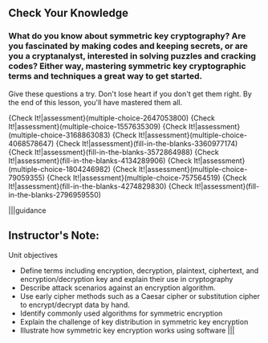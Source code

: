 ##       Check Your Knowledge

### What do you know about symmetric key cryptography?  Are you fascinated by making codes and keeping secrets, or are you a cryptanalyst, interested in solving puzzles and cracking codes? Either way, mastering symmetric key cryptographic terms and techniques a great way to get started.

Give these questions a try. Don't lose heart if you don't get them right. By the end of this lesson, you'll have mastered them all.

{Check It!|assessment}(multiple-choice-2647053800)
{Check It!|assessment}(multiple-choice-1557635309)
{Check It!|assessment}(multiple-choice-3168863083)
{Check It!|assessment}(multiple-choice-4068578647)
{Check It!|assessment}(fill-in-the-blanks-3360977174)
{Check It!|assessment}(fill-in-the-blanks-3572864988)
{Check It!|assessment}(fill-in-the-blanks-4134289906)
{Check It!|assessment}(multiple-choice-1804246982)
{Check It!|assessment}(multiple-choice-79059355)
{Check It!|assessment}(multiple-choice-757564519)
{Check It!|assessment}(fill-in-the-blanks-4274829830)
{Check It!|assessment}(fill-in-the-blanks-2796959550)




 |||guidance
 ## Instructor's Note:
 Unit objectives
- Define  terms including encryption, decryption, plaintext, ciphertext, and encryption/decryption key and explain their use in cryptography 
 - Describe attack scenarios against an encryption algorithm.
- Use early cipher methods such as a Caesar cipher or substitution cipher to encrypt/decrypt data by hand. 
- Identify commonly used algorithms for symmetric encryption
- Explain the challenge of key distribution in symmetric key encryption
- Illustrate how symmetric key encryption works using software 
|||


